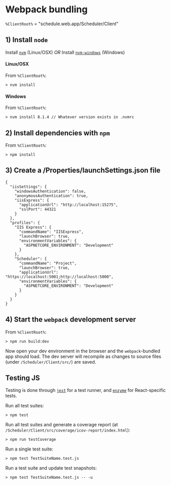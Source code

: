 # Webpack bundling

`%ClientRoot%` = "schedule.web.app/Scheduler/Client"

## 1) Install `node`
Install [`nvm`](https://github.com/creationix/nvm) (Linux/OSX) *OR*
Install [`nvm-windows`](https://github.com/coreybutler/nvm-windows) (Windows)

#### Linux/OSX
From `%ClientRoot%`:
```
> nvm install
```

#### Windows
From `%ClientRoot%`:
```
> nvm install 8.1.4 // Whatever version exists in .nvmrc
```

## 2) Install dependencies with `npm`
From `%ClientRoot%`:
```
> npm install
```

## 3) Create a /Properties/launchSettings.json file
```
{
  "iisSettings": {
    "windowsAuthentication": false,
    "anonymousAuthentication": true,
    "iisExpress": {
      "applicationUrl": "http://localhost:15275",
      "sslPort": 44321
    }
  },
  "profiles": {
    "IIS Express": {
      "commandName": "IISExpress",
      "launchBrowser": true,
      "environmentVariables": {
        "ASPNETCORE_ENVIRONMENT": "Development"
      }
    },
    "Scheduler": {
      "commandName": "Project",
      "launchBrowser": true,
      "applicationUrl": "https://localhost:5001;http://localhost:5000",
      "environmentVariables": {
        "ASPNETCORE_ENVIRONMENT": "Development"
      }
    }
  }
}
```

## 4) Start the `webpack` development server
From `%ClientRoot%`:
```
> npm run build:dev
```

Now open your dev environment in the browser and the `webpack`-bundled app should load. The dev server will recompile as changes to source files (under `/Scheduler/Client/src/`) are saved.

## Testing JS

Testing is done through [`jest`](https://facebook.github.io/jest/) for a test runner, and [`enzyme`](https://github.com/airbnb/enzyme) for React-specific tests.

Run all test suites:
```
> npm test
```
Run all test suites and generate a coverage report (at `/Scheduler/Client/src/coverage/icov-report/index.html`):
```
> npm run testCoverage
```
Run a single test suite:
```
> npm test TestSuiteName.test.js
```
Run a test suite and update test snapshots:
```
> npm test TestSuiteName.test.js -- -u
```
